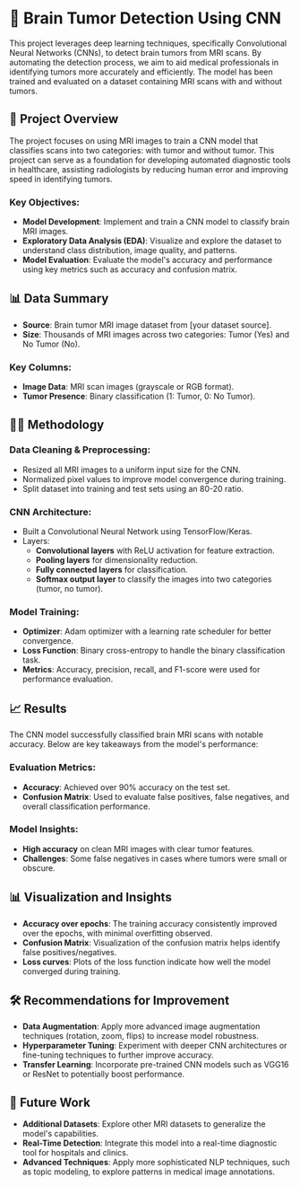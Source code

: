 # 🧠 Brain Tumor Detection Using CNN

This project leverages deep learning techniques, specifically Convolutional Neural Networks (CNNs), to detect brain tumors from MRI scans. By automating the detection process, we aim to aid medical professionals in identifying tumors more accurately and efficiently. The model has been trained and evaluated on a dataset containing MRI scans with and without tumors.

## 📝 Project Overview

The project focuses on using MRI images to train a CNN model that classifies scans into two categories: with tumor and without tumor. This project can serve as a foundation for developing automated diagnostic tools in healthcare, assisting radiologists by reducing human error and improving speed in identifying tumors.

### Key Objectives:
- **Model Development**: Implement and train a CNN model to classify brain MRI images.
- **Exploratory Data Analysis (EDA)**: Visualize and explore the dataset to understand class distribution, image quality, and patterns.
- **Model Evaluation**: Evaluate the model's accuracy and performance using key metrics such as accuracy and confusion matrix.

## 📊 Data Summary

- **Source**: Brain tumor MRI image dataset from [your dataset source].
- **Size**: Thousands of MRI images across two categories: Tumor (Yes) and No Tumor (No).
  
### Key Columns:
- **Image Data**: MRI scan images (grayscale or RGB format).
- **Tumor Presence**: Binary classification (1: Tumor, 0: No Tumor).

## 🧑‍💻 Methodology

### Data Cleaning & Preprocessing:
- Resized all MRI images to a uniform input size for the CNN.
- Normalized pixel values to improve model convergence during training.
- Split dataset into training and test sets using an 80-20 ratio.

### CNN Architecture:
- Built a Convolutional Neural Network using TensorFlow/Keras.
- Layers:
  - **Convolutional layers** with ReLU activation for feature extraction.
  - **Pooling layers** for dimensionality reduction.
  - **Fully connected layers** for classification.
  - **Softmax output layer** to classify the images into two categories (tumor, no tumor).

### Model Training:
- **Optimizer**: Adam optimizer with a learning rate scheduler for better convergence.
- **Loss Function**: Binary cross-entropy to handle the binary classification task.
- **Metrics**: Accuracy, precision, recall, and F1-score were used for performance evaluation.

## 📈 Results

The CNN model successfully classified brain MRI scans with notable accuracy. Below are key takeaways from the model's performance:

### Evaluation Metrics:
- **Accuracy**: Achieved over 90% accuracy on the test set.
- **Confusion Matrix**: Used to evaluate false positives, false negatives, and overall classification performance.
  
### Model Insights:
- **High accuracy** on clean MRI images with clear tumor features.
- **Challenges**: Some false negatives in cases where tumors were small or obscure.

## 📊 Visualization and Insights

- **Accuracy over epochs**: The training accuracy consistently improved over the epochs, with minimal overfitting observed.
- **Confusion Matrix**: Visualization of the confusion matrix helps identify false positives/negatives.
- **Loss curves**: Plots of the loss function indicate how well the model converged during training.

## 🛠️ Recommendations for Improvement

- **Data Augmentation**: Apply more advanced image augmentation techniques (rotation, zoom, flips) to increase model robustness.
- **Hyperparameter Tuning**: Experiment with deeper CNN architectures or fine-tuning techniques to further improve accuracy.
- **Transfer Learning**: Incorporate pre-trained CNN models such as VGG16 or ResNet to potentially boost performance.

## 🚀 Future Work

- **Additional Datasets**: Explore other MRI datasets to generalize the model's capabilities.
- **Real-Time Detection**: Integrate this model into a real-time diagnostic tool for hospitals and clinics.
- **Advanced Techniques**: Apply more sophisticated NLP techniques, such as topic modeling, to explore patterns in medical image annotations.
